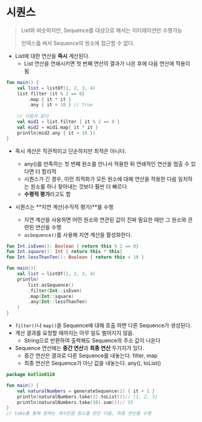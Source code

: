 # 시퀀스

> List와 비슷하지만, Sequence를 대상으로 해서는 이터레이션만 수행가능
>
> 인덱스를 써서 Sequence의 원소에 접근할 수 없다.

- List에 대한 연산을 **즉시** 계산된다.
  - List 연산을 연쇄시키면 첫 번째 연산의 결과가 나온 후에 다음 연산에 적용이 됨

```kotlin
fun main() {
    val list = listOf(1, 2, 3, 4)
    list.filter {it % 2 == 0}
        .map { it * it }
        .any { it < 10 } // true
    
    // 다음과 같다
    val mid1 = list.filter { it % 2 == 0 }
    val mid2 = mid1.map{ it * it }
    println(mid2.any { it < 10 })
}
```

- 즉시 계산은 직관적이고 단순하지만 최적은 아니다.
  - any()를 만족하는 첫 번째 원소를 만나서 적용한 뒤 연쇄적인 연산을 멈출 수 있다면 더 합리적
  - 시퀀스가 긴 경우, 이런 최적화가 모든 원소에 대해 연산을 적용한 다음 일치하는 원소를 하나 찾아내는 것보다 훨씬 더 빠르다
  - **수평적 평가**라고도 함



- 시퀀스는 **지연 계산(수직적 평가)**를 수행
  - 지연 계산을 사용하면 어떤 원소와 연관된 값이 진짜 필요한 때만 그 원소와 관련된 연산을 수행
  - `asSequence()`를 사용해 지연 계산을 활성화한다.

```kotlin
fun Int.isEven(): Boolean { return this % 2 == 0}
fun Int.square(): Int { return this * this}
fun Int.lessThanTen(): Boolean { return this < 10 }

fun main(){
    val list = listOf(1, 2, 3, 4)
    println(
        list.asSequence()
        .filter(Int::isEven)
        .map(Int::square)
        .any(Int::lessThanTen)
    )
}
```



- `filter()`나 `map()`을 Sequence에 대해 호출 하면 다른 Sequence가 생성된다.
- 계산 결과를 요청할 때까지는 아무 일도 벌어지지 않음.
  - String으로 반환하여 출력해도 Sequence의 주소 값이 나온다
- Sequence 연산에는 **중간 연산**과 **최종 연산** 두가지가 있다.
  - 중간 연산은 결과로 다른 Sequence를 내놓는다. filter, map
  - 최종 연산은 Sequence가 아닌 값을 내놓는다. any(), toList()

```kotlin
package kotlin0110

fun main() {
    val naturalNumbers = generateSequence(1) { it + 1 }
    println(naturalNumbers.take(3).toList())// [1, 2, 3]
    println(naturalNumbers.take(10).sum())// 55
}
// take를 통해 원하는 개수만큼 원소를 얻은 다음, 최종 연산을 수행
```



